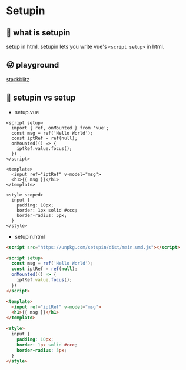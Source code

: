 # Setupin

## 🤔 what is setupin
setup in html.
setupin lets you write vue's `<script setup>` in html.
## 😝 playground
[stackblitz](https://stackblitz.com/edit/stackblitz-starters-u6wftp?file=index.html)
## 🤯 setupin vs setup
- setup.vue

```vue
<script setup>
  import { ref, onMounted } from 'vue';
  const msg = ref('Hello World');
  const iptRef = ref(null);
  onMounted(() => {
    iptRef.value.focus();
  })
</script>

<template>
  <input ref="iptRef" v-model="msg">
  <h1>{{ msg }}</h1>
</template>

<style scoped>
  input {
    padding: 10px;
    border: 1px solid #ccc;
    border-radius: 5px;
  }
</style>
```


- setupin.html

```html
<script src="https://unpkg.com/setupin/dist/main.umd.js"></script>

<script setup>
  const msg = ref('Hello World');
  const iptRef = ref(null);
  onMounted(() => {
    iptRef.value.focus();
  })
</script>

<template>
  <input ref="iptRef" v-model="msg">
  <h1>{{ msg }}</h1>
</template>

<style>
  input {
    padding: 10px;
    border: 1px solid #ccc;
    border-radius: 5px;
  }
</style>
```
